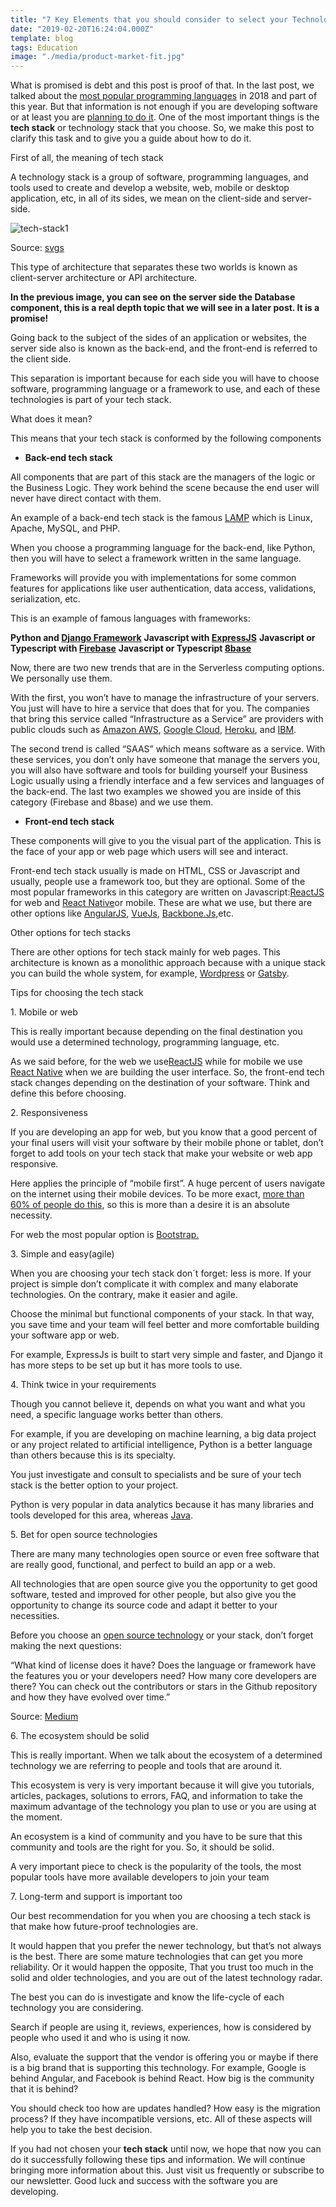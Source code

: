 ```yaml
---
title: "7 Key Elements that you should consider to select your Technology Stack"
date: "2019-02-20T16:24:04.000Z"
template: blog
tags: Education
image: "./media/product-market-fit.jpg"
---
```


What is promised is debt and this post is proof of that. In the last post, we talked about the [most popular programming languages](https://cobuildlab.com/blog/most-popular-programming-language/) in 2018 and part of this year. But that information is not enough if you are developing software or at least you are [planning to do it](https://cobuildlab.com/blog/planning-a-software-project/). One of the most important things is the **tech stack** or technology stack that you choose. So, we make this post to clarify this task and to give you a guide about how to do it.


<title-2>First of all, the meaning of tech stack</title-2>

A technology stack is a group of software, programming languages, and tools used to create and develop a website, web, mobile or desktop application, etc, in all of its sides, we mean on the client-side and server-side.

![tech-stack1](.media/tech-stack1.jpg)

Source: [svgs](https://svsg.co/how-to-choose-your-tech-stack/)

This type of architecture that separates these two worlds is known as client-server architecture or API architecture.

**In the previous image, you can see on the server side the Database component, this is a real depth topic that we will see in a later post. It is a promise!**

Going back to the subject of the sides of an application or websites, the server side also is known as the back-end, and the front-end is referred to the client side. 

This separation is important because for each side you will have to choose software,  programming language or a framework to use, and each of these technologies is part of your tech stack. 

What does it mean?

<title-3>This means that your tech stack is conformed by the following components</title-3>

* **Back-end tech stack**

All components that are part of this stack are the managers of the logic or the Business Logic. They work behind the scene because the end user will never have direct contact with them. 

An example of a back-end tech stack is the famous [LAMP](https://bitnami.com/stack/lamp/installer) which is Linux, Apache, MySQL, and PHP. 

When you choose a programming language for the back-end, like Python, then you will have to select a framework written in the same language. 

Frameworks will provide you with implementations for some common features for applications like user authentication, data access, validations, serialization, etc. 

This is an example of famous languages with frameworks:

**Python and [Django Framework](https://www.djangoproject.com/)**
**Javascript with [ExpressJS](https://expressjs.com/)**
**Javascript or Typescript with [Firebase](https://firebase.google.com/?gclid=EAIaIQobChMI75zRlIDI4AIVxEOGCh344AFaEAAYASAAEgLdCvD_BwE)**
**Javascript or Typescript [8base](https://www.8base.com/)**

Now, there are two new trends that are in the Serverless computing options. We personally use them. 

With the first, you won’t have to manage the infrastructure of your servers. You just will have to hire a service that does that for you. The companies that bring this service called “Infrastructure as a Service” are providers with public clouds such as [Amazon AWS](https://aws.amazon.com/?nc1=f_ls), [Google Cloud](https://cloud.google.com/gcp/?hl=es&utm_source=google&utm_medium=cpc&utm_campaign=latam-LATAMsp-all-es-dr-skws-all-all-trial-p-latam-1003997-LUAC0000385&utm_content=text-ad-none-any-DEV_c-CRE_257142192891-ADGP_SKWS%20%7C%20PHR%20~%20Cloud-KWID_43700030076822949-kwd-171201442-userloc_1028573&utm_term=KW_cloud-ST_cloud&gclid=EAIaIQobChMIuc7I1IDI4AIVA0GGCh14QgqyEAAYASAAEgI03_D_BwE&gclsrc=aw.ds), [Heroku](https://www.heroku.com/), and [IBM](https://www.ibm.com/ve-es/?ar=1).

The second trend is called “SAAS” which means software as a service. With these services, you don’t only have someone that manage the servers you, you will also have software and tools for building yourself your Business Logic usually using a friendly interface and a few services and languages of the back-end. The last two examples we showed you are inside of this category (Firebase and 8base) and we use them.

* **Front-end tech stack**

These components will give to you the visual part of the application. This is the face of your app or web page which users will see and interact. 

Front-end tech stack usually is made on HTML, CSS or Javascript and usually, people use a framework too, but they are optional. Some of the most popular frameworks in this category are written on Javascript:[ReactJS](https://reactjs.org/) for web and [React Native](https://react-native.shop/elements?gclid=EAIaIQobChMIpNra4oq-4AIVRkCGCh3gTwLqEAAYASAAEgJW-_D_BwE)or mobile. These are what we use, but there are other options like [AngularJS](https://react-native.shop/elements?gclid=EAIaIQobChMIpNra4oq-4AIVRkCGCh3gTwLqEAAYASAAEgJW-_D_BwE), [VueJs](https://vuejs.org/), [Backbone.Js](https://backbonejs.org/),etc.

<title-3>Other options for tech stacks</title-3>

There are other options for tech stack mainly for web pages. This architecture is known as a monolithic approach because with a unique stack you can build the whole system, for example, [Wordpress](https://wordpress.com/create/?currency=USD&utm_source=adwords&utm_medium=cpc&keyword=wordpress&creative=263010903764&campaignid=655562327&adgroupid=55312602867&matchtype=e&device=c&network=g&&sgmt=gb&utm_source=adwords&utm_campaign=Google_WPcom_Search_Brand_Desktop_RoW_en&utm_medium=cpc&keyword=wordpress&creative=263010903764&campaignid=655562327&adgroupid=55312602867&matchtype=e&device=c&network=g&targetid=kwd-313411415&locationid=1028573&gclid=EAIaIQobChMI_b6tqZO-4AIVjVmGCh28twZFEAAYASAAEgLt0vD_BwE) or [Gatsby](https://www.gatsbyjs.org/).

<title-2>Tips for choosing the tech stack</title-2>

<title-3>1. Mobile or web</title-3>

This is really important because depending on the final destination you would use a determined technology, programming language, etc. 

As we said before, for the web we use[ReactJS](https://reactjs.org/) while for mobile we use [React Native](https://react-native.shop/elements?gclid=EAIaIQobChMIpNra4oq-4AIVRkCGCh3gTwLqEAAYASAAEgJW-_D_BwE) when we are building the user interface. So, the front-end tech stack changes depending on the destination of your software. Think and define this before choosing.

<title-3>2. Responsiveness</title-3>

If you are developing an app for web, but you know that a good percent of your final users will visit your software by their mobile phone or tablet, don’t forget to add tools on your tech stack that make your website or web app responsive. 

Here applies the principle of “mobile first”. A huge percent of users navigate on the internet using their mobile devices. To be more exact, [more than 60% of people do this](https://svsg.co/how-to-choose-your-tech-stack/), so this is more than a desire it is an absolute necessity. 

For web the most popular option is [Bootstrap.](https://www.ostraining.com/blog/webdesign/bootstrap-popular/)

<title-3>3. Simple and easy(agile)</title-3>

When you are choosing your tech stack don´t forget: less is more. If your project is simple don’t complicate it with complex and many elaborate technologies. On the contrary, make it easier and agile. 

Choose the minimal but functional components of your stack. In that way, you save time and your team will feel better and more comfortable building your software app or web.

For example, ExpressJs is built to start very simple and faster, and Django it has more steps to be set up but it has more tools to use.

<title-3>4. Think twice in your requirements</title-3>

Though you cannot believe it, depends on what you want and what you need, a specific language works better than others. 

For example, if you are developing on machine learning, a big data project or any project related to artificial intelligence, Python is a better language than others because this is its specialty. 

You just investigate and consult to specialists and be sure of your tech stack is the better option to your project.

Python is very popular in data analytics because it has many libraries and tools developed for this area, whereas [Java](https://www.oracle.com/technetwork/topics/newtojava/learn-141096.html).

<title-3>5. Bet for open source technologies</title-3>

There are many many technologies open source or even free software that are really good, functional, and perfect to build an app or a web. 

All technologies that are open source give you the opportunity to get good software, tested and improved for other people, but also give you the opportunity to change its source code and adapt it better to your necessities. 

Before you choose an [open source technology](https://cobuildlab.com/blog/software-open-source-vs-proprietary-software/) or your stack, don’t forget making the next questions: 

“What kind of license does it have? Does the language or framework have the features you or your developers need? How many core developers are there? You can check out the contributors or stars in the Github repository and how they have evolved over time.”

Source: [Medium](https://medium.com/unicorn-supplies/9-steps-how-to-choose-a-technology-stack-for-your-web-application-a6e302398e55)

<title-3>6. The ecosystem should be solid</title-3>

This is really important. When we talk about the ecosystem of a determined technology we are referring to people and tools that are around it. 

This ecosystem is very is very important because it will give you tutorials, articles, packages, solutions to errors, FAQ, and information to take the maximum advantage of the technology you plan to use or you are using at the moment. 

An ecosystem is a kind of community and you have to be sure that this community and tools are the right for you. So, it should be solid.

A very important piece to check is the popularity of the tools, the most popular tools have more available developers to join your team

<title-3>7. Long-term and support is important too</title-3>

Our best recommendation for you when you are choosing a tech stack is that make how future-proof technologies are. 

It would happen that you prefer the newer technology, but that’s not always is the best. There are some mature technologies that can get you more reliability. Or it would happen the opposite,
 That you trust too much in the solid and older technologies, and you are out of the latest technology radar.

The best you can do is investigate and know the life-cycle of each technology you are considering. 

Search if people are using it, reviews, experiences, how is considered by people who used it and who is using it now. 

Also, evaluate the support that the vendor is offering you or maybe if there is a big brand that is supporting this technology. For example, Google is behind Angular, and Facebook is behind React. How big is the community that it is behind? 

You should check too how are updates handled? How easy is the migration process? If they have incompatible versions, etc. All of these aspects will help you to take the best decision. 

If you had not chosen your **tech stack** until now, we hope that now you can do it successfully following these tips and information. We will continue bringing more information about this. Just visit us frequently or subscribe to our newsletter. Good luck and success with the software you are developing. 

